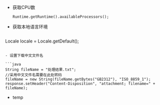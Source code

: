 - 获取CPU数

  ```class
  Runtime.getRuntime().availableProcessors();
  ```

- 获取本地语言环境

  ```java
Locale locale = Locale.getDefault();
  ```

- 设置下载中文文件名

  ```java
  String fileName = "处理结果.txt";
  //采用中文文件名需要在此处转码
  fileName = new String(fileName.getBytes("GB2312"), "ISO_8859_1"); 
  response.setHeader("Content-Disposition", "attachment; filename=" + fileName);
  
  ```

- temp

  ```java

  ```

